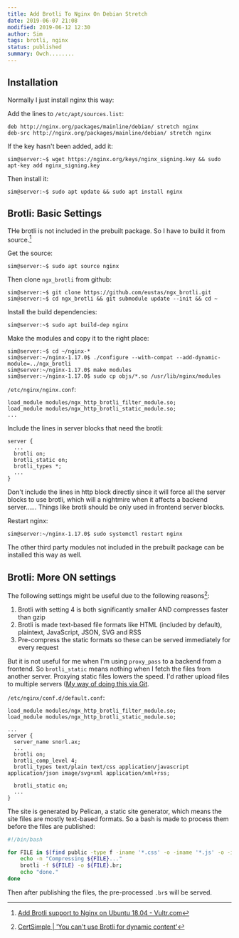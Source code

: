 ```yaml
---
title: Add Brotli To Nginx On Debian Stretch
date: 2019-06-07 21:08
modified: 2019-06-12 12:30
author: Sim
tags: brotli, nginx
status: published
summary: Owch........  
---
```

## Installation

Normally I just install nginx this way:  

Add the lines to `/etc/apt/sources.list`:  

```
deb http://nginx.org/packages/mainline/debian/ stretch nginx
deb-src http://nginx.org/packages/mainline/debian/ stretch nginx
```

If the key hasn't been added, add it:  

```
sim@server:~$ wget https://nginx.org/keys/nginx_signing.key && sudo apt-key add nginx_signing.key
```

Then install it:  

```
sim@server:~$ sudo apt update && sudo apt install nginx
```

## Brotli: Basic Settings

THe brotli is not included in the prebuilt package. So I have to build it from source.[^1]  

Get the source:  

```
sim@server:~$ sudo apt source nginx
```

Then clone `ngx_brotli` from github:  

```
sim@server:~$ git clone https://github.com/eustas/ngx_brotli.git
sim@server:~$ cd ngx_brotli && git submodule update --init && cd ~
```

Install the build dependencies:  

```
sim@server:~$ sudo apt build-dep nginx
```

Make the modules and copy it to the right place:  

```
sim@server:~$ cd ~/nginx-*
sim@server:~/nginx-1.17.0$ ./configure --with-compat --add-dynamic-module=../ngx_brotli
sim@server:~/nginx-1.17.0$ make modules
sim@server:~/nginx-1.17.0$ sudo cp objs/*.so /usr/lib/nginx/modules
```

`/etc/nginx/nginx.conf`:  

```
load_module modules/ngx_http_brotli_filter_module.so;
load_module modules/ngx_http_brotli_static_module.so;
...
```

Include the lines in server blocks that need the brotli:  

```
server {
  ...
  brotli on;
  brotli_static on;
  brotli_types *;
  ...
}
```

Don't include the lines in http block directly since it will force all the server blocks to use brotli, which will a nightmire when it affects a backend server...... Things like brotli should be only used in frontend server blocks.  

Restart nginx:  

```
sim@server:~/nginx-1.17.0$ sudo systemctl restart nginx
```

The other third party modules not included in the prebuilt package can be installed this way as well.  

## Brotli: More ON settings

The following settings might be useful due to the following reasons[^2]:  

1. Brotli with setting 4 is both significantly smaller AND compresses faster than gzip
2. Brotli is made text-based file formats like HTML (included by default), plaintext, JavaScript, JSON, SVG and RSS
3. Pre-compress the static formats so these can be served immediately for every request

But it is not useful for me when I'm using `proxy_pass` to a backend from a frontend. So `brotli_static` means nothing when I fetch the files from another server. Proxying static files lowers the speed. I'd rather upload files to multiple servers ([My way of doing this via Git](/terminal/2019/06/07/git-an-excellent-file-transferer/).  

`/etc/nginx/conf.d/default.conf`:  

```
load_module modules/ngx_http_brotli_filter_module.so;
load_module modules/ngx_http_brotli_static_module.so;

...
server {
  server_name snorl.ax;
  ...
  brotli on;
  brotli_comp_level 4;
  brotli_types text/plain text/css application/javascript application/json image/svg+xml application/xml+rss;

  brotli_static on;
  ...
}
```

The site is generated by Pelican, a static site generator, which means the site files are mostly text-based formats. So a bash is made to process them before the files are published:  

```bash
#!/bin/bash

for FILE in $(find public -type f -iname '*.css' -o -iname '*.js' -o -iname '*.svg' -o -iname '*.json' -o -iname '*.html' -o -iname '*.xml'); do
    echo -n "Compressing ${FILE}..."
    brotli -f ${FILE} -o ${FILE}.br;
    echo "done."
done
```

Then after publishing the files, the pre-processed `.br`s will be served.

[^1]: [Add Brotli support to Nginx on Ubuntu 18.04 - Vultr.com](https://www.vultr.com/docs/add-brotli-support-to-nginx-on-ubuntu-18-04)
[^2]: [CertSimple | 'You can't use Brotli for dynamic content'](https://certsimple.com/blog/nginx-brotli)
